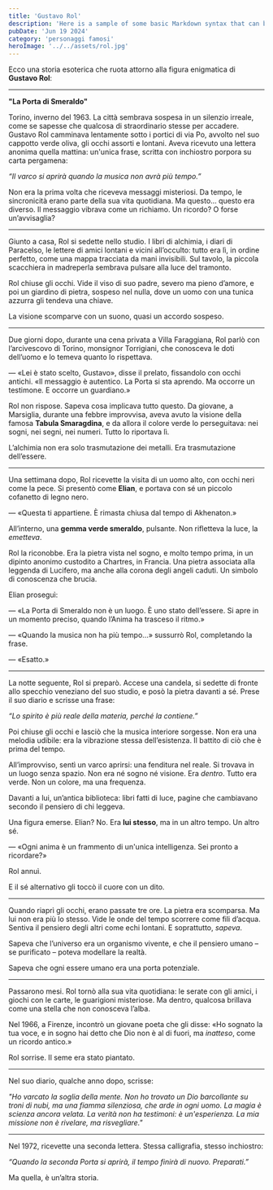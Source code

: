 ```yaml
---
title: 'Gustavo Rol'
description: 'Here is a sample of some basic Markdown syntax that can be used when writing Markdown content in Astro.'
pubDate: 'Jun 19 2024'
category: 'personaggi famosi'
heroImage: '../../assets/rol.jpg'
---
```


Ecco una storia esoterica che ruota attorno alla figura enigmatica di **Gustavo Rol**:

---

**"La Porta di Smeraldo"**

Torino, inverno del 1963. La città sembrava sospesa in un silenzio irreale, come se sapesse che qualcosa di straordinario stesse per accadere. Gustavo Rol camminava lentamente sotto i portici di via Po, avvolto nel suo cappotto verde oliva, gli occhi assorti e lontani. Aveva ricevuto una lettera anonima quella mattina: un'unica frase, scritta con inchiostro porpora su carta pergamena:

*“Il varco si aprirà quando la musica non avrà più tempo.”*

Non era la prima volta che riceveva messaggi misteriosi. Da tempo, le sincronicità erano parte della sua vita quotidiana. Ma questo… questo era diverso. Il messaggio vibrava come un richiamo. Un ricordo? O forse un’avvisaglia?

---

Giunto a casa, Rol si sedette nello studio. I libri di alchimia, i diari di Paracelso, le lettere di amici lontani e vicini all’occulto: tutto era lì, in ordine perfetto, come una mappa tracciata da mani invisibili. Sul tavolo, la piccola scacchiera in madreperla sembrava pulsare alla luce del tramonto.

Rol chiuse gli occhi. Vide il viso di suo padre, severo ma pieno d’amore, e poi un giardino di pietra, sospeso nel nulla, dove un uomo con una tunica azzurra gli tendeva una chiave.

La visione scomparve con un suono, quasi un accordo sospeso.

---

Due giorni dopo, durante una cena privata a Villa Faraggiana, Rol parlò con l’arcivescovo di Torino, monsignor Torrigiani, che conosceva le doti dell’uomo e lo temeva quanto lo rispettava.

— «Lei è stato scelto, Gustavo», disse il prelato, fissandolo con occhi antichi. «Il messaggio è autentico. La Porta si sta aprendo. Ma occorre un testimone. E occorre un guardiano.»

Rol non rispose. Sapeva cosa implicava tutto questo. Da giovane, a Marsiglia, durante una febbre improvvisa, aveva avuto la visione della famosa **Tabula Smaragdina**, e da allora il colore verde lo perseguitava: nei sogni, nei segni, nei numeri. Tutto lo riportava lì.

L’alchimia non era solo trasmutazione dei metalli. Era trasmutazione dell’essere.

---

Una settimana dopo, Rol ricevette la visita di un uomo alto, con occhi neri come la pece. Si presentò come **Elian**, e portava con sé un piccolo cofanetto di legno nero.

— «Questa ti appartiene. È rimasta chiusa dal tempo di Akhenaton.»

All’interno, una **gemma verde smeraldo**, pulsante. Non rifletteva la luce, la *emetteva*.

Rol la riconobbe. Era la pietra vista nel sogno, e molto tempo prima, in un dipinto anonimo custodito a Chartres, in Francia. Una pietra associata alla leggenda di Lucifero, ma anche alla corona degli angeli caduti. Un simbolo di conoscenza che brucia.

Elian proseguì:

— «La Porta di Smeraldo non è un luogo. È uno stato dell’essere. Si apre in un momento preciso, quando l’Anima ha trasceso il ritmo.»

— «Quando la musica non ha più tempo…» sussurrò Rol, completando la frase.

— «Esatto.»

---

La notte seguente, Rol si preparò. Accese una candela, si sedette di fronte allo specchio veneziano del suo studio, e posò la pietra davanti a sé. Prese il suo diario e scrisse una frase:

*“Lo spirito è più reale della materia, perché la contiene.”*

Poi chiuse gli occhi e lasciò che la musica interiore sorgesse. Non era una melodia udibile: era la vibrazione stessa dell’esistenza. Il battito di ciò che è prima del tempo.

All’improvviso, sentì un varco aprirsi: una fenditura nel reale. Si trovava in un luogo senza spazio. Non era né sogno né visione. Era *dentro*. Tutto era verde. Non un colore, ma una frequenza.

Davanti a lui, un’antica biblioteca: libri fatti di luce, pagine che cambiavano secondo il pensiero di chi leggeva.

Una figura emerse. Elian? No. Era **lui stesso**, ma in un altro tempo. Un altro sé.

— «Ogni anima è un frammento di un'unica intelligenza. Sei pronto a ricordare?»

Rol annuì.

E il sé alternativo gli toccò il cuore con un dito.

---

Quando riaprì gli occhi, erano passate tre ore. La pietra era scomparsa. Ma lui non era più lo stesso. Vide le onde del tempo scorrere come fili d’acqua. Sentiva il pensiero degli altri come echi lontani. E soprattutto, *sapeva*.

Sapeva che l’universo era un organismo vivente, e che il pensiero umano – se purificato – poteva modellare la realtà.

Sapeva che ogni essere umano era una porta potenziale.

---

Passarono mesi. Rol tornò alla sua vita quotidiana: le serate con gli amici, i giochi con le carte, le guarigioni misteriose. Ma dentro, qualcosa brillava come una stella che non conosceva l’alba.

Nel 1966, a Firenze, incontrò un giovane poeta che gli disse: «Ho sognato la tua voce, e in sogno hai detto che Dio non è al di fuori, ma *inatteso*, come un ricordo antico.»

Rol sorrise. Il seme era stato piantato.

---

Nel suo diario, qualche anno dopo, scrisse:

*"Ho varcato la soglia della mente. Non ho trovato un Dio barcollante su troni di nubi, ma una fiamma silenziosa, che arde in ogni uomo. La magia è scienza ancora velata. La verità non ha testimoni: è un'esperienza. La mia missione non è rivelare, ma *risvegliare*."*

---

Nel 1972, ricevette una seconda lettera. Stessa calligrafia, stesso inchiostro:

*“Quando la seconda Porta si aprirà, il tempo finirà di nuovo. Preparati.”*

Ma quella, è un’altra storia.

 